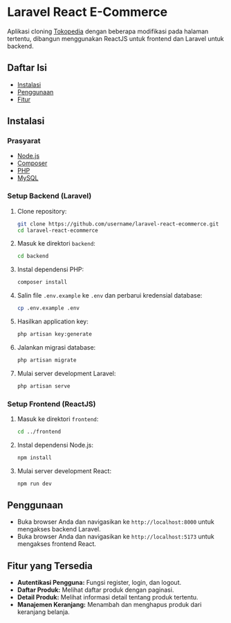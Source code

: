 # Laravel React E-Commerce

Aplikasi cloning [Tokopedia](https://www.tokopedia.com/) dengan beberapa modifikasi pada halaman tertentu, dibangun menggunakan ReactJS untuk frontend dan Laravel untuk backend.

## Daftar Isi

- [Instalasi](#instalasi)
- [Penggunaan](#penggunaan)
- [Fitur](#fitur)

## Instalasi

### Prasyarat

- [Node.js](https://nodejs.org/)
- [Composer](https://getcomposer.org/)
- [PHP](https://www.php.net/)
- [MySQL](https://www.mysql.com/)

### Setup Backend (Laravel)

1. Clone repository:

    ```bash
    git clone https://github.com/username/laravel-react-ecommerce.git
    cd laravel-react-ecommerce
    ```

2. Masuk ke direktori `backend`:

    ```bash
    cd backend
    ```

3. Instal dependensi PHP:

    ```bash
    composer install
    ```

4. Salin file `.env.example` ke `.env` dan perbarui kredensial database:

    ```bash
    cp .env.example .env
    ```

5. Hasilkan application key:

    ```bash
    php artisan key:generate
    ```

6. Jalankan migrasi database:

    ```bash
    php artisan migrate
    ```

7. Mulai server development Laravel:

    ```bash
    php artisan serve
    ```

### Setup Frontend (ReactJS)

1. Masuk ke direktori `frontend`:

    ```bash
    cd ../frontend
    ```

2. Instal dependensi Node.js:

    ```bash
    npm install
    ```

3. Mulai server development React:

    ```bash
    npm run dev
    ```

## Penggunaan

- Buka browser Anda dan navigasikan ke `http://localhost:8000` untuk mengakses backend Laravel.
- Buka browser Anda dan navigasikan ke `http://localhost:5173` untuk mengakses frontend React.

## Fitur yang Tersedia

- **Autentikasi Pengguna:** Fungsi register, login, dan logout.
- **Daftar Produk:** Melihat daftar produk dengan paginasi.
- **Detail Produk:** Melihat informasi detail tentang produk tertentu.
- **Manajemen Keranjang:** Menambah dan menghapus produk dari keranjang belanja.